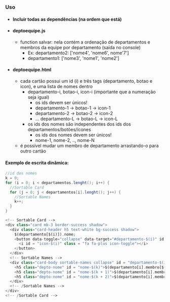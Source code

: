### Uso

* #### Incluir todas as dependências (na ordem que está)

* #### deptoequipe.js
  * function salvar: nela contém a ordenação de departamentos e membros da equipe por departamento (saída no console)
    * Ex: departamento2: ['nome4', 'nome6', nome'7']
    * departamento1: ['nome3', 'nome1', 'nome2']

* #### deptoequipe.html
  * cada cartão possui um id (i) e três tags (departamento, botao e icon), e uma lista de nomes dentro
    * departamento-i, botao-i, icon-i (importante que a numeração seja igual)
      * os ids devem ser únicos!
      * departamento-1 -> botao-1 -> icon-1
      * departamento-2 -> botao-2 -> icon-2
      * ... departamento-L -> botao-L -> icon-L
    * os ids dos nomes são independentes dos ids dos departamentos/botões/ícones
      * os ids dos nomes devem ser únicos!
      * nome-1, nome-2, .., nome-N
  * é possível mudar um membro de departamento arrastando-o para outro cartão 
  
#### Exemplo de escrita dinâmica:
```java
//id dos nomes
k = 0;
for (i = 0; i < departamentos.lenght(); i++) {
  //Sortable Card
  for (j = 0; j < departamentos[i].lenght(); j++) {
    //Sortable Names
    k++;
  }
}
```

```php
<!-- Sortable Card -->
<div class="card mb-3 border-success shadow">
  <div class="card-header h5 text-white bg-success shadow">
    $(departamento[$(i)]).nome;
    <button data-toggle="collapse" data-target="#departamento-$(i)" id = "botao-$(i)" class = "btn btn-success pull-right" onClick = "reply_click(this.id)">
      <i id = "icon-$(i)" class = "fa fa-plus icon-toggle"></i>
    </button>
  </div>
  <!-- Sortable Names -->
  <div class="card-body sortable-names collapse" id = "departamento-$(i)">
    <h5 class="depto-nome" id = "nome-$(k)">$(departamento[i].membro[$(j)]</h5>
    <h5 class="depto-nome" id = "nome-$(k + 1)">$(departamento[i].membro[$(j + 1)]</h5>
    <h5 class="depto-nome" id = "nome-$(k + 2)">$(departamento[i].membro[$(j + 2)]</h5>
  </div>
  <!-- /Sortable Names -->
</div>
<!-- /Sortable Card -->
```          

